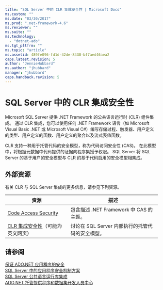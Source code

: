 ```yaml
---
title: "SQL Server 中的 CLR 集成安全性 | Microsoft Docs"
ms.custom: ""
ms.date: "03/30/2017"
ms.prod: ".net-framework-4.6"
ms.reviewer: ""
ms.suite: ""
ms.technology: 
  - "dotnet-ado"
ms.tgt_pltfrm: ""
ms.topic: "article"
ms.assetid: 489fe096-fd1d-42de-8438-bf7aed46aea2
caps.latest.revision: 5
author: "JennieHubbard"
ms.author: "jhubbard"
manager: "jhubbard"
caps.handback.revision: 5
---
```

# SQL Server 中的 CLR 集成安全性
Microsoft SQL Server 提供 .NET Framework 的公共语言运行时 \(CLR\) 组件集成。  通过 CLR 集成，您可以使用任何 .NET Framework 语言（如 Microsoft Visual Basic .NET 或 Microsoft Visual C\#）编写存储过程、触发器、用户定义的类型、用户定义的函数、用户定义的聚合以及流式表值函数。  
  
 CLR 支持一种用于托管代码的安全模型，称为代码访问安全性 \(CAS\)。  在此模型中，将根据元数据中代码提供的证据向程序集授予权限。  SQL Server 将 SQL Server 的基于用户的安全模型与 CLR 的基于代码启用的安全模型相集成。  
  
## 外部资源  
 有关 CLR 与 SQL Server 集成的更多信息，请参见下列资源。  
  
|资源|描述|  
|--------|--------|  
|[Code Access Security](http://msdn.microsoft.com/zh-cn/23a20143-241d-4fe5-9d9f-3933fd594c03)|包含描述 .NET Framework 中 CAS 的主题。|  
|[CLR 集成安全性](http://go.microsoft.com/fwlink/?LinkId=59998)（可能为英文网页）|讨论在 SQL Server 内部执行的托管代码的安全模型。|  
  
## 请参阅  
 [保证 ADO.NET 应用程序的安全](../../../../../docs/framework/data/adonet/securing-ado-net-applications.md)   
 [SQL Server 中的应用程序安全机制方案](../../../../../docs/framework/data/adonet/sql/application-security-scenarios-in-sql-server.md)   
 [SQL Server 公共语言运行库集成](../../../../../docs/framework/data/adonet/sql/sql-server-common-language-runtime-integration.md)   
 [ADO.NET 托管提供程序和数据集开发人员中心](http://go.microsoft.com/fwlink/?LinkId=217917)